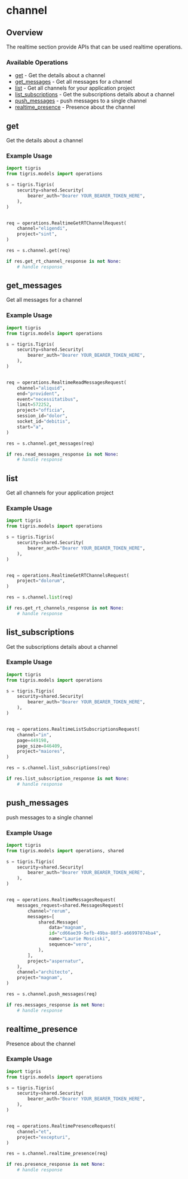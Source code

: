 # channel

## Overview

The realtime section provide APIs that can be used realtime operations.

### Available Operations

* [get](#get) - Get the details about a channel
* [get_messages](#get_messages) - Get all messages for a channel
* [list](#list) - Get all channels for your application project
* [list_subscriptions](#list_subscriptions) - Get the subscriptions details about a channel
* [push_messages](#push_messages) - push messages to a single channel
* [realtime_presence](#realtime_presence) - Presence about the channel

## get

Get the details about a channel

### Example Usage

```python
import tigris
from tigris.models import operations

s = tigris.Tigris(
    security=shared.Security(
        bearer_auth="Bearer YOUR_BEARER_TOKEN_HERE",
    ),
)


req = operations.RealtimeGetRTChannelRequest(
    channel="eligendi",
    project="sint",
)

res = s.channel.get(req)

if res.get_rt_channel_response is not None:
    # handle response
```

## get_messages

Get all messages for a channel

### Example Usage

```python
import tigris
from tigris.models import operations

s = tigris.Tigris(
    security=shared.Security(
        bearer_auth="Bearer YOUR_BEARER_TOKEN_HERE",
    ),
)


req = operations.RealtimeReadMessagesRequest(
    channel="aliquid",
    end="provident",
    event="necessitatibus",
    limit=572252,
    project="officia",
    session_id="dolor",
    socket_id="debitis",
    start="a",
)

res = s.channel.get_messages(req)

if res.read_messages_response is not None:
    # handle response
```

## list

Get all channels for your application project

### Example Usage

```python
import tigris
from tigris.models import operations

s = tigris.Tigris(
    security=shared.Security(
        bearer_auth="Bearer YOUR_BEARER_TOKEN_HERE",
    ),
)


req = operations.RealtimeGetRTChannelsRequest(
    project="dolorum",
)

res = s.channel.list(req)

if res.get_rt_channels_response is not None:
    # handle response
```

## list_subscriptions

Get the subscriptions details about a channel

### Example Usage

```python
import tigris
from tigris.models import operations

s = tigris.Tigris(
    security=shared.Security(
        bearer_auth="Bearer YOUR_BEARER_TOKEN_HERE",
    ),
)


req = operations.RealtimeListSubscriptionsRequest(
    channel="in",
    page=449198,
    page_size=846409,
    project="maiores",
)

res = s.channel.list_subscriptions(req)

if res.list_subscription_response is not None:
    # handle response
```

## push_messages

push messages to a single channel

### Example Usage

```python
import tigris
from tigris.models import operations, shared

s = tigris.Tigris(
    security=shared.Security(
        bearer_auth="Bearer YOUR_BEARER_TOKEN_HERE",
    ),
)


req = operations.RealtimeMessagesRequest(
    messages_request=shared.MessagesRequest(
        channel="rerum",
        messages=[
            shared.Message(
                data="magnam",
                id="cd66ae39-5efb-49ba-88f3-a66997074ba4",
                name="Laurie Mosciski",
                sequence="vero",
            ),
        ],
        project="aspernatur",
    ),
    channel="architecto",
    project="magnam",
)

res = s.channel.push_messages(req)

if res.messages_response is not None:
    # handle response
```

## realtime_presence

Presence about the channel

### Example Usage

```python
import tigris
from tigris.models import operations

s = tigris.Tigris(
    security=shared.Security(
        bearer_auth="Bearer YOUR_BEARER_TOKEN_HERE",
    ),
)


req = operations.RealtimePresenceRequest(
    channel="et",
    project="excepturi",
)

res = s.channel.realtime_presence(req)

if res.presence_response is not None:
    # handle response
```
